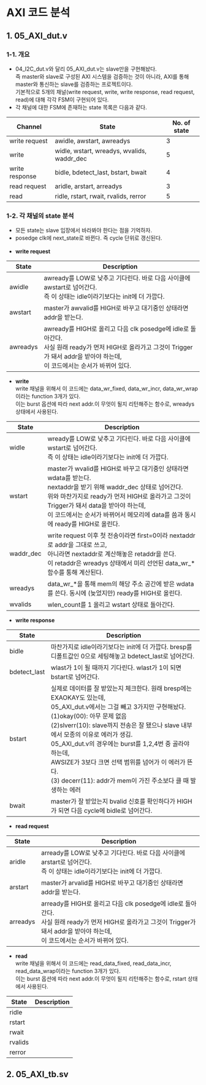 # AXI 코드 분석
## 1. 05_AXI_dut.v
### 1-1. 개요
- 04_I2C_dut.v와 달리 05_AXI_dut.v는 slave만을 구현해놨다.<br>
즉 master와 slave로 구성된 AXI 시스템을 검증하는 것이 아니라, AXI를 통해 master와 통신하는 slave를 검증하는 프로젝트이다.<br>
기본적으로 5개의 채널(write request, write, write response, read request, read)에 대해 각각 FSM이 구현되어 있다.<br>
- 각 채널에 대한 FSM에 존재하는 state 목록은 다음과 같다.<br>

|Channel|State|No. of state|
|-----|------|---|
| write request | awidle, awstart, awreadys |3|
| write | widle, wstart, wreadys, wvalids, waddr_dec |5|
| write response |bidle, bdetect_last, bstart, bwait|4|
| read request |aridle, arstart, arreadys|3|
|read |ridle, rstart, rwait, rvalids, rerror|5|

### 1-2. 각 채널의 state 분석
- 모든 state는 slave 입장에서 바라봐야 한다는 점을 기억하자.
- posedge clk에 next_state로 바뀐다. 즉 cycle 단위로 갱신된다.<br><br>
- **write request**

|State|Description|
|-----|------|
| awidle | awready를 LOW로 낮추고 기다린다. 바로 다음 사이클에 awstart로 넘어간다.<br>즉 이 상태는 idle이라기보다는 init에 더 가깝다. |
| awstart| master가 awvalid를 HIGH로 바꾸고 대기중인 상태라면 addr을 받는다.  |
| awreadys | awready를 HIGH로 올리고 다음 clk posedge에 idle로 돌아간다. <br>사실 원래 ready가 먼저 HIGH로 올라가고 그것이 Trigger가 돼서 addr을 받아야 하는데,<br>이 코드에서는 순서가 바뀌어 있다.|

- **write**<br>
write 채널을 위해서 이 코드에는 data_wr_fixed, data_wr_incr, data_wr_wrap이라는 function 3개가 있다.
<br>이는 burst 옵션에 따라 next addr.이 무엇이 될지 리턴해주는 함수로, wreadys 상태에서 사용된다.

|State|Description|
|-----|------|
| widle | wready를 LOW로 낮추고 기다린다. 바로 다음 사이클에 wstart로 넘어간다.<br>즉 이 상태는 idle이라기보다는 init에 더 가깝다. |
| wstart| master가 wvalid를 HIGH로 바꾸고 대기중인 상태라면 wdata를 받는다.<br>nextaddr을 받기 위해 waddr_dec 상태로 넘어간다. <br>위와 마찬가지로 ready가 먼저 HIGH로 올라가고 그것이 Trigger가 돼서 data을 받아야 하는데,<br>이 코드에서는 순서가 바뀌어서 메모리에 data를 씀과 동시에 ready를 HIGH로 올린다.|
|waddr_dec| write request 이후 첫 전송이라면 first=0이라 nextaddr로 addr을 그대로 쓰고, <br>아니라면 nextaddr로 계산해놓은 retaddr을 쓴다. <br>이 retaddr은 wreadys 상태에서 미리 선언된 data_wr_* 함수를 통해 계산된다.|
| wreadys | data_wr_*을 통해 mem의 해당 주소 공간에 받은 wdata를 쓴다. 동시에 (늦었지만) ready를 HIGH로 올린다. |
|wvalids| wlen_count를 1 올리고 wstart 상태로 돌아간다. |

- **write response**

|State|Description|
|-----|------|
| bidle | 마찬가지로 idle이라기보다는 init에 더 가깝다. bresp를 디폴트값인 0으로 세팅해놓고 bdetect_last로 넘어간다. |
| bdetect_last| wlast가 1이 될 때까지 기다린다. wlast가 1이 되면 bstart로 넘어간다. |
| bstart | 실제로 데이터를 잘 받았는지 체크한다. 원래 bresp에는 EXAOKAY도 있는데, <br>05_AXI_dut.v에서는 그걸 빼고 3가지만 구현해놨다.<br>(1)okay(00): 아무 문제 없음<br>(2)slverr(10): slave까지 전송은 잘 됐으나 slave 내부에서 모종의 이유로 에러가 생김.<br>05_AXI_dut.v의 경우에는 burst를 1,2,4번 중 골라야 하는데,<br>AWSIZE가 3보다 크면 선택 범위를 넘어가 이 에러가 뜬다.<br>(3) decerr(11): addr가 mem이 가진 주소보다 클 때 발생하는 에러|
| bwait |master가 잘 받았는지 bvalid 신호를 확인하다가 HIGH가 되면 다음 cycle에 bidle로 넘어간다.|

- **read request**

|State|Description|
|-----|------|
| aridle | arready를 LOW로 낮추고 기다린다. 바로 다음 사이클에 arstart로 넘어간다.<br>즉 이 상태는 idle이라기보다는 init에 더 가깝다. |
| arstart| master가 arvalid를 HIGH로 바꾸고 대기중인 상태라면 addr을 받는다. |
| arreadys | arready를 HIGH로 올리고 다음 clk posedge에 idle로 돌아간다. <br>사실 원래 ready가 먼저 HIGH로 올라가고 그것이 Trigger가 돼서 addr을 받아야 하는데,<br>이 코드에서는 순서가 바뀌어 있다.|

- **read**<br>
write 채널을 위해서 이 코드에는 read_data_fixed, read_data_incr, read_data_wrap이라는 function 3개가 있다.
<br>이는 burst 옵션에 따라 next addr.이 무엇이 될지 리턴해주는 함수로, rstart 상태에서 사용된다.

|State|Description|
|-----|------|
| ridle |  |
| rstart|  |
| rwait | |
|rvalids||
|rerror||

## 2. 05_AXI_tb.sv
